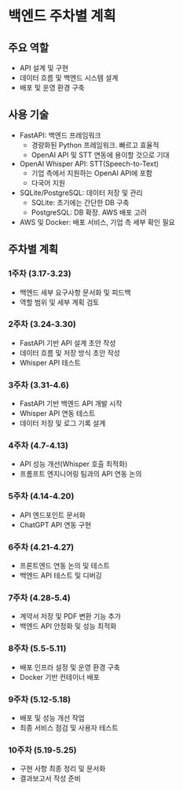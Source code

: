 # 백엔드 주차별 계획

## 주요 역할

- API 설계 및 구현
- 데이터 흐름 및 백엔드 시스템 설계
- 배포 및 운영 환경 구축

## 사용 기술

- FastAPI: 백엔드 프레임워크
    - 경량화된 Python 프레임워크. 빠르고 효율적
    - OpenAI API 및 STT 연동에 용이할 것으로 기대
- OpenAI Whisper API: STT(Speech-to-Text)
    - 기업 측에서 지원하는 OpenAI API에 포함
    - 다국어 지원
- SQLite/PostgreSQL: 데이터 저장 및 관리
    - SQLite: 초기에는 간단한 DB 구축
    - PostgreSQL: DB 확장. AWS 배포 고려
- AWS 및 Docker: 배포 서비스, 기업 측 세부 확인 필요

## 주차별 계획

<aside>

### **1주차 (3.17-3.23)**

</aside>

- 백엔드 세부 요구사항 문서화 및 피드백
- 역할 범위 및 세부 계획 검토

<aside>

### **2주차 (3.24-3.30)**

</aside>

- FastAPI 기반 API 설계 초안 작성
- 데이터 흐름 및 저장 방식 초안 작성
- Whisper API 테스트

<aside>

### **3주차 (3.31-4.6)**

</aside>

- FastAPI 기반 백엔드 API 개발 시작
- Whisper API 연동 테스트
- 데이터 저장 및 로그 기록 설계

<aside>

### **4주차 (4.7-4.13)**

</aside>

- API 성능 개선(Whisper 호출 최적화)
- 프롬프트 엔지니어링 팀과의 API 연동 논의

<aside>

### **5주차 (4.14-4.20)**

</aside>

- API 엔드포인트 문서화
- ChatGPT API 연동 구현

<aside>

### **6주차 (4.21-4.27)**

</aside>

- 프론트엔드 연동 논의 및 테스트
- 백엔드 API 테스트 및 디버깅

<aside>

### **7주차 (4.28-5.4)**

</aside>

- 계약서 저장 및 PDF 변환 기능 추가
- 백엔드 API 안정화 및 성능 최적화

<aside>

### **8주차 (5.5-5.11)**

</aside>

- 배포 인프라 설정 및 운영 환경 구축
- Docker 기반 컨테이너 배포

<aside>

### **9주차 (5.12-5.18)**

</aside>

- 배포 및 성능 개선 작업
- 최종 서비스 점검 및 사용자 테스트

<aside>

### **10주차 (5.19-5.25)**

</aside>

- 구현 사항 최종 정리 및 문서화
- 결과보고서 작성 준비